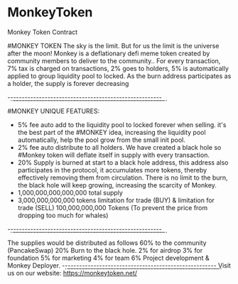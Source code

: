 # MonkeyToken

Monkey Token Contract 

   #MONKEY TOKEN
   The sky is the limit. But for us the limit is the universe after the moon!
   Monkey is a deflationary defi meme token created by community members to deliver to the community..
   For every transaction, 7% tax is charged on transactions, 2% goes to holders, 5% is automatically applied to group liquidity pool to locked.
   As the burn address participates as a holder, the supply is forever decreasing
   
   -⃨-⃨-⃨-⃨-⃨-⃨-⃨-⃨-⃨-⃨-⃨-⃨-⃨-⃨-⃨-⃨-⃨-⃨-⃨-⃨-⃨-⃨-⃨-⃨-⃨-⃨-⃨-⃨-⃨-⃨-⃨-⃨-⃨-⃨-⃨-⃨-⃨-⃨-⃨-⃨-⃨-⃨-⃨-⃨-⃨-⃨-⃨-⃨-⃨-⃨-⃨-⃨-⃨-⃨
   
   #MONKEY UNIQUE FEATURES:
   - 5% fee auto add to the liquidity pool to locked forever when selling. it's the best part of the #MONKEY idea, increasing the liquidity pool automatically, help the pool grow    from the small init pool.
   - 2% fee auto distribute to all holders.
   We have created a black hole so #Monkey token will deflate itself in supply with every transaction.
   - 20% Supply is burned at start to a black hole address, this address also participates in the protocol, 
   it accumulates more tokens, thereby effectively removing them from circulation. 
   There is no limit to the burn, the black hole will keep growing, increasing the scarcity of Monkey.
   - 1,000,000,000,000,000 total supply
   - 3,000,000,000,000 tokens limitation for trade (BUY) & limitation for trade (SELL) 100,000,000,000 Tokens (To prevent the price from dropping too much for whales)
   
   -⃨-⃨-⃨-⃨-⃨-⃨-⃨-⃨-⃨-⃨-⃨-⃨-⃨-⃨-⃨-⃨-⃨-⃨-⃨-⃨-⃨-⃨-⃨-⃨-⃨-⃨-⃨-⃨-⃨-⃨-⃨-⃨-⃨-⃨-⃨-⃨-⃨-⃨-⃨-⃨-⃨-⃨-⃨-⃨-⃨-⃨-⃨-⃨-⃨-⃨-⃨-⃨-⃨-⃨
   
   The supplies would be distributed as follows
   60% to the community (PancakeSwap)
   20% Burn to the black hole.
   2% for airdrop
   3% for foundation
   5% for marketing
   4% for team
   6% Project development & Monkey Deployer.
   -⃨-⃨-⃨-⃨-⃨-⃨-⃨-⃨-⃨-⃨-⃨-⃨-⃨-⃨-⃨-⃨-⃨-⃨-⃨-⃨-⃨-⃨-⃨-⃨-⃨-⃨-⃨-⃨-⃨-⃨-⃨-⃨-⃨-⃨-⃨-⃨-⃨-⃨-⃨-⃨-⃨-⃨-⃨-⃨-⃨-⃨-⃨-⃨-⃨-⃨-⃨-⃨-⃨-⃨
   Visit us on our website: https://monkeytoken.net/
